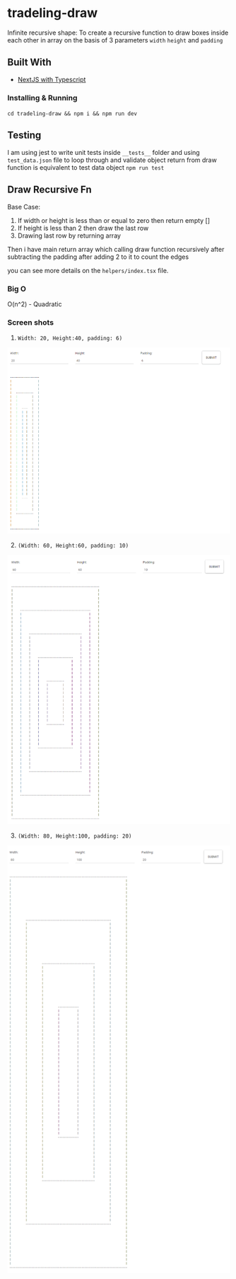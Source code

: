 # tradeling-draw

Infinite recursive shape: To create a recursive function to draw boxes inside each other in array on the basis of 3 parameters
`width` `height` and `padding` 

## Built With

* [NextJS with Typescript](https://nextjs.org/learn/excel/typescript) 

### Installing &  Running
`cd tradeling-draw && npm i && npm run dev`
  
## Testing
I am using jest to write unit tests inside `__tests__` folder and using `test_data.json` file to loop through and validate object return from draw function is equivalent to test data object
`npm run test`

## Draw Recursive Fn

Base Case: 
1. If width or height is less than or equal to zero then return empty []
2. If height is less than 2 then draw the last row
3. Drawing last row by returning array

Then i have main return array which calling draw function recursively after subtracting the padding after adding 2 to it to count the edges

you can see more details on the `helpers/index.tsx` file.



### Big O 
O(n^2) - Quadratic

### Screen shots 

1.  `Width: 20, Height:40, padding: 6)`

![](screenshots/20_40_6.png)

2.  `(Width: 60, Height:60, padding: 10)`

![](screenshots/60_60_10.png)

3.  `(Width: 80, Height:100, padding: 20)`

![](screenshots/80_100_20.png)